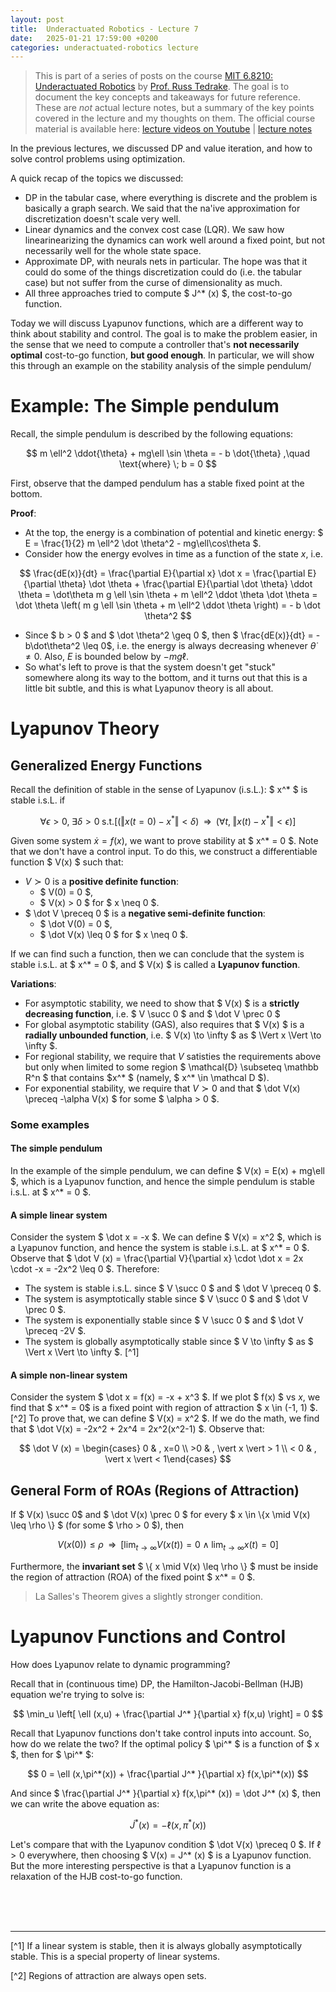 ```yaml
---
layout: post
title:  Underactuated Robotics - Lecture 7
date:   2025-01-21 17:59:00 +0200
categories: underactuated-robotics lecture
---
```

<script type="text/javascript" id="MathJax-script" async src="https://cdn.jsdelivr.net/npm/mathjax@3/es5/tex-svg.js"></script>
<script>
  MathJax = {
    tex: {
      inlineMath: [['$', '$']]
    }
  };
</script>

> This is part of a series of posts on the course [MIT 6.8210: Underactuated Robotics](https://underactuated.csail.mit.edu/Spring2024/index.html) by [Prof. Russ Tedrake](https://locomotion.csail.mit.edu/russt.html). The goal is to document the key concepts and takeaways for future reference. These are <i>not</i> actual lecture notes, but a summary of the key points covered in the lecture and my thoughts on them. The official course material is available here: [lecture videos on Youtube](https://www.youtube.com/playlist?list=PLkx8KyIQkMfU5szP43GlE_S1QGSPQfL9s) \| [lecture notes](https://underactuated.csail.mit.edu)

In the previous lectures, we discussed DP and value iteration, and how to solve control problems using optimization. 

A quick recap of the topics we discussed:
 - DP in the tabular case, where everything is discrete and the problem is basically a graph search. We said that the na\'ive approximation for discretization doesn't scale very well.
 - Linear dynamics and the convex cost case (LQR). We saw how linearinearizing the dynamics can work well around a fixed point, but not necessarily well for the whole state space.
 - Approximate DP, with neurals nets in particular. The hope was that it could do some of the things discretization could do (i.e. the tabular case) but not suffer from the curse of dimensionality as much.
 - All three approaches tried to compute $ J^* (x) $, the cost-to-go function.

Today we will discuss Lyapunov functions, which are a different way to think about stability and control. The goal is to make the problem easier, in the sense that we need to compute a controller that's **not necessarily optimal** cost-to-go function, **but good enough**.
In particular, we will show this through an example on the stability analysis of the simple pendulum/

# Example: The Simple pendulum

Recall, the simple pendulum is described by the following equations:

$$
  m \ell^2 \ddot{\theta} + mg\ell \sin \theta = - b \dot{\theta} ,\quad \text{where} \; b = 0
$$

First, observe that the damped pendulum has a stable fixed point at the bottom.

**Proof**:
- At the top, the energy is a combination of potential and kinetic energy: $ E = \frac{1}{2} m \ell^2 \dot \theta^2 - mg\ell\cos\theta $.
- Consider how the energy evolves in time as a function of the state $x$, i.e. 

$$ 
\frac{dE(x)}{dt} = \frac{\partial E}{\partial x} \dot x = \frac{\partial E}{\partial \theta} \dot \theta + \frac{\partial E}{\partial \dot \theta} \ddot \theta = \dot\theta m g \ell \sin \theta + m \ell^2 \ddot \theta \dot \theta = \dot \theta \left( m g \ell \sin \theta + m \ell^2 \ddot \theta \right) = - b \dot \theta^2 
$$

- Since $ b > 0 $ and $ \dot \theta^2 \geq 0 $, then $ \frac{dE(x)}{dt} = -b\dot\theta^2 \leq 0$, i.e. the energy is always decreasing whenever $\dot\theta \neq 0$. Also, $E$ is bounded below by $-mg\ell$.
- So what's left to prove is that the system doesn't get "stuck" somewhere along its way to the bottom, and it turns out that this is a little bit subtle, and this is what Lyapunov theory is all about.

# Lyapunov Theory

## Generalized Energy Functions

Recall the definition of stable in the sense of Lyapunov (i.s.L.):
$ x^* $ is stable i.s.L. if 

$$ \forall \epsilon > 0 ,\; \exists \delta > 0 \; \text{s.t.}  \left[ 
  (\Vert x(t=0)-x^* \Vert < \delta)
  \;\; \Rightarrow \;\; 
  (\forall t,\; \Vert x(t)-x^* \Vert < \epsilon) \right]$$

Given some system $\dot x = f(x)$, we want to prove stability at $ x^* = 0 $. Note that we don't have a control input. To do this, we construct a differentiable function $ V(x) $ such that:
 - $V \succ 0$ is a **positive definite function**: 
   - $ V(0) = 0 $,
   - $ V(x) > 0 $ for $ x \neq 0 $.
 - $ \dot V \preceq 0 $ is a **negative semi-definite function**:
   - $ \dot V(0) = 0 $,
   - $ \dot V(x) \leq 0 $ for $ x \neq 0 $.

If we can find such a function, then we can conclude that the system is stable i.s.L. at $ x^* = 0 $, and $ V(x) $ is called a **Lyapunov function**.

**Variations**:
- For asymptotic stability, we need to show that $ V(x) $ is a **strictly decreasing function**, i.e. $ V \succ 0 $ and $ \dot V \prec 0 $
- For global asymptotic stability (GAS), also requires that $ V(x) $ is a **radially unbounded function**, i.e. $ V(x) \to \infty $ as $ \Vert x \Vert \to \infty $.
- For regional stability, we require that $V$ satisties the requirements above but only when limited to some region $ \mathcal{D} \subseteq \mathbb R^n $ that contains $x^* $ (namely, $ x^* \in \mathcal D $).
- For exponential stability, we require that $V \succ 0$ and that $ \dot V(x) \preceq -\alpha V(x) $ for some $ \alpha > 0 $.

### Some examples

#### The simple pendulum
In the example of the simple pendulum, we can define $ V(x) = E(x) + mg\ell $, which is a Lyapunov function, and hence the simple pendulum is stable i.s.L. at $ x^* = 0 $.

#### A simple linear system
Consider the system $ \dot x = -x $. We can define $ V(x) = x^2 $, which is a Lyapunov function, and hence the system is stable i.s.L. at $ x^* = 0 $. Observe that $ \dot V (x) = \frac{\partial V}{\partial x} \cdot \dot x = 2x \cdot -x = -2x^2 \leq 0 $. Therefore:
 - The system is stable i.s.L. since $ V \succ 0 $ and $ \dot V \preceq 0 $.
 - The system is asymptotically stable since $ V \succ 0 $ and $ \dot V \prec 0 $.
 - The system is exponentially stable since $ V \succ 0 $ and $ \dot V \preceq -2V $.
 - The system is globally asymptotically stable since $ V \to \infty $ as $ \Vert x \Vert \to \infty $. [^1]

#### A simple non-linear system
Consider the system $ \dot x = f(x) = -x + x^3 $. If we plot $ f(x) $ vs $x$, we find that $ x^* = 0$ is a fixed point with region of attraction $ x \in (-1, 1) $.[^2] To prove that, we can define $ V(x) = x^2 $. If we do the math, we find that $ \dot V(x) = -2x^2 + 2x^4 = 2x^2(x^2-1) $. Observe that:

$$ \dot V (x) = \begin{cases} 0 & , x=0 \\ >0 & , \vert x \vert > 1 \\ < 0 & , \vert x \vert < 1\end{cases} $$

## General Form of ROAs (Regions of Attraction)

If $ V(x) \succ 0$ and $ \dot V(x) \prec 0 $ for every $ x \in \\{x \mid  V(x) \leq \rho \\} $ (for some $ \rho > 0 $), 
then 

$$ V(x(0)) \leq \rho \;\; \Rightarrow \;\;\left[ \lim_{t\to\infty} V(x(t)) = 0 \;\wedge \; \lim_{t\to\infty} x(t) = 0 \right]$$

Furthermore, the **invariant set** $ \\{ x \mid  V(x) \leq \rho \\} $ must be inside the region of attraction (ROA) of the fixed point $ x^* = 0 $.

> La Salles's Theorem gives a slightly stronger condition.

# Lyapunov Functions and Control

How does Lyapunov relate to dynamic programming? 

Recall that in (continuous time) DP, the Hamilton-Jacobi-Bellman (HJB) equation we're trying to solve is:

$$ \min_u \left[ \ell (x,u) + \frac{\partial J^* }{\partial x} f(x,u) \right] = 0 $$

Recall that Lyapunov functions don't take control inputs into account. So, how do we relate the two? If the optimal policy $ \pi^* $ is a function of $ x $, then for $ \pi^* $:

$$ 
 0 = \ell (x,\pi^*(x)) + \frac{\partial J^* }{\partial x} f(x,\pi^*(x))
$$

And since $ \frac{\partial J^* }{\partial x} f(x,\pi^* (x)) = \dot J^* (x) $, then we can write the above equation as: 

$$
\dot J^* (x) = - \ell (x,\pi^*(x))
$$

Let's compare that with the Lyapunov condition $ \dot V(x) \preceq 0 $. If $\ell > 0$ everywhere, then choosing $ V(x) = J^* (x) $ is a Lyapunov function. But the more interesting perspective is that a Lyapunov function is a relaxation of the HJB cost-to-go function.

 <br><br><br>

 -----
 [^1] If a linear system is stable, then it is always globally asymptotically stable. This is a special property of linear systems.

 [^2] Regions of attraction are always open sets.